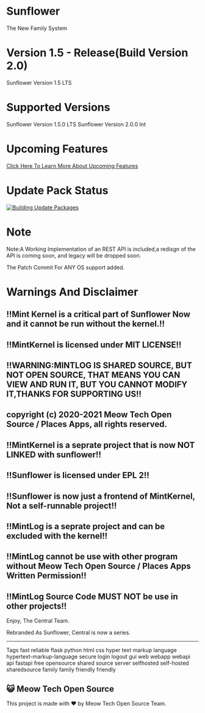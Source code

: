 # Sunflower
The New Family System

Version 1.5 - Release(Build Version 2.0)
=======

Sunflower Version 1.5 LTS

# Supported Versions
Sunflower Version 1.5.0 LTS
Sunflower Version 2.0.0 Int

# Upcoming Features
[Click Here To Learn More About Upcoming Features](upcoming.md)

# Update Pack Status
[![Building Update Packages](https://github.com/MTOSCentral/Sunflower/actions/workflows/autobuild.yml/badge.svg?branch=main)](https://github.com/MTOSCentral/Sunflower/actions/workflows/autobuild.yml)

# Note
Note:A Working Implementation of an REST API is included,a redisgn of the API is coming soon, and legacy will be dropped soon.


The Patch Commit For ANY OS support added.

# Warnings And Disclaimer

## !!Mint Kernel is a critical part of Sunflower Now and it cannot be run without the kernel.!!

## !!MintKernel is licensed under MIT LICENSE!!

## !!WARNING:MINTLOG IS SHARED SOURCE, BUT NOT OPEN SOURCE, THAT MEANS YOU CAN VIEW AND RUN IT, BUT YOU CANNOT MODIFY IT,THANKS FOR SUPPORTING US!!
## copyright (c) 2020-2021 Meow Tech Open Source / Places Apps, all rights reserved.

## !!MintKernel is a seprate project that is now NOT LINKED with sunflower!!

## !!Sunflower is licensed under EPL 2!!

## !!Sunflower is now just a frontend of MintKernel, Not a self-runnable project!!

## !!MintLog is a seprate project and can be excluded with the kernel!!

## !!MintLog cannot be use with other program without Meow Tech Open Source / Places Apps Written Permission!!

## !!MintLog Source Code MUST NOT be use in other projects!!


Enjoy,
The Central Team.

Rebranded As Sunflower, Central is now a series.

-----------------------------------------------------
Tags
fast reliable flask python html css hyper text markup language hypertext-markup-language secure login logout gui web webapp webapi api fastapi free opensource shared source server selfhosted self-hosted sharedsource family family friendly friendly





## 😺 Meow Tech Open Source
This project is made with ❤ by Meow Tech Open Source Team.
